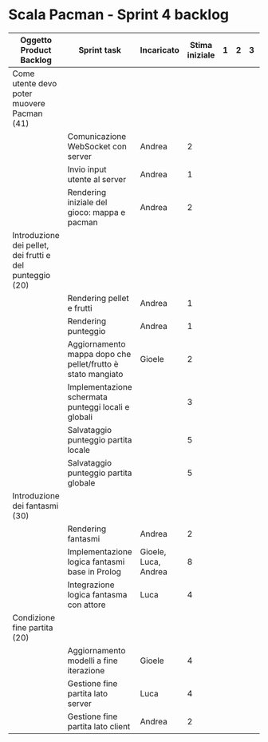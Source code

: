 

 

# Scala Pacman - Sprint 4 backlog

| Oggetto Product Backlog                                  | Sprint task                                                 | Incaricato           | Stima iniziale | 1    | 2    | 3    | 4    | 5    | 6    | 7    |
| -------------------------------------------------------- | ----------------------------------------------------------- | -------------------- | -------------- | ---- | ---- | ---- | ---- | ---- | ---- | ---- |
| Come utente devo poter muovere Pacman (41)               |                                                             |                      |                |      |      |      |      |      |      |      |
|                                                          | Comunicazione WebSocket con server                          | Andrea               | 2              |      |      |      |      |      |      |      |
|                                                          | Invio input utente al server                                | Andrea               | 1              |      |      |      |      |      |      |      |
|                                                          | Rendering iniziale del gioco: mappa e pacman                | Andrea               | 2              |      |      |      |      |      |      |      |
| Introduzione dei pellet, dei frutti e del punteggio (20) |                                                             |                      |                |      |      |      |      |      |      |      |
|                                                          | Rendering pellet e frutti                                   | Andrea               | 1              |      |      |      |      |      |      |      |
|                                                          | Rendering punteggio                                         | Andrea               | 1              |      |      |      |      |      |      |      |
|                                                          | Aggiornamento mappa dopo che pellet/frutto è stato mangiato | Gioele               | 2              |      |      |      |      |      |      |      |
|                                                          | Implementazione schermata punteggi locali e globali         |                      | 3              |      |      |      |      |      |      |      |
|                                                          | Salvataggio punteggio partita locale                        |                      | 5              |      |      |      |      |      |      |      |
|                                                          | Salvataggio punteggio partita globale                       |                      | 5              |      |      |      |      |      |      |      |
| Introduzione dei fantasmi (30)                           |                                                             |                      |                |      |      |      |      |      |      |      |
|                                                          | Rendering fantasmi                                          | Andrea               | 2              |      |      |      |      |      |      |      |
|                                                          | Implementazione logica fantasmi base in Prolog              | Gioele, Luca, Andrea | 8              |      |      |      |      |      |      |      |
|                                                          | Integrazione logica fantasma con attore                     | Luca                 | 4              |      |      |      |      |      |      |      |
| Condizione fine partita (20)                             |                                                             |                      |                |      |      |      |      |      |      |      |
|                                                          | Aggiornamento modelli a fine iterazione                     | Gioele               | 4              |      |      |      |      |      |      |      |
|                                                          | Gestione fine partita lato server                           | Luca                 | 4              |      |      |      |      |      |      |      |
|                                                          | Gestione fine partita lato client                           | Andrea               | 2              |      |      |      |      |      |      |      |

